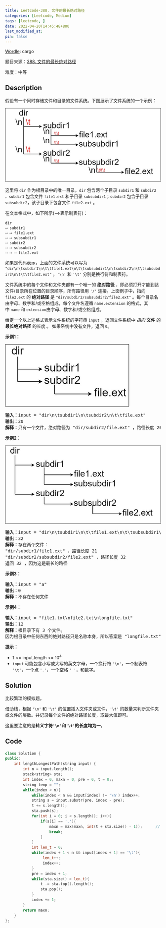 ```yaml
---
title: Leetcode-388. 文件的最长绝对路径
categories: [Leetcode, Medium]
tags: [leetcode, ]
date: 2022-04-20T14:45:48+800
last_modified_at: 
pin: false
---
```


[Wordle](https://www.nytimes.com/games/wordle/index.html): cargo

题目来源：[388. 文件的最长绝对路径](https://leetcode-cn.com/problems/longest-absolute-file-path/)

难度：中等

## Description

假设有一个同时存储文件和目录的文件系统。下图展示了文件系统的一个示例：

![](/images/posts/2022-04-20-14-47-42.png)

这里将 `dir` 作为根目录中的唯一目录。`dir` 包含两个子目录 `subdir1` 和 `subdir2` `。subdir1` 包含文件 `file1.ext` 和子目录 `subsubdir1`；`subdir2` 包含子目录 `subsubdir2`，该子目录下包含文件 `file2.ext` 。

在文本格式中，如下所示(⟶表示制表符)：

```
dir
⟶ subdir1
⟶ ⟶ file1.ext
⟶ ⟶ subsubdir1
⟶ subdir2
⟶ ⟶ subsubdir2
⟶ ⟶ ⟶ file2.ext
```

如果是代码表示，上面的文件系统可以写为 `"dir\n\tsubdir1\n\t\tfile1.ext\n\t\tsubsubdir1\n\tsubdir2\n\t\tsubsubdir2\n\t\t\tfile2.ext"` 。`'\n'` 和 `'\t'` 分别是换行符和制表符。

文件系统中的每个文件和文件夹都有一个唯一的 **绝对路径** ，即必须打开才能到达文件/目录所在位置的目录顺序，所有路径用 `'/'` 连接。上面例子中，指向 `file2.ext` 的 **绝对路径** 是 `"dir/subdir2/subsubdir2/file2.ext"` 。每个目录名由字母、数字和/或空格组成，每个文件名遵循 `name.extension` 的格式，其中 `name` 和 `extension`由字母、数字和/或空格组成。

给定一个以上述格式表示文件系统的字符串 `input` ，返回文件系统中 *指向* **文件** 的 **最长绝对路径** 的长度 。 如果系统中没有文件，返回 `0`。


**示例1：**

![](/images/posts/2022-04-20-14-47-48.png)

<pre>
<strong>输入：</strong>input = "dir\n\tsubdir1\n\tsubdir2\n\t\tfile.ext"
<strong>输出：</strong>20
<strong>解释：</strong>只有一个文件，绝对路径为 "dir/subdir2/file.ext" ，路径长度 20
</pre>

**示例2：**

![](/images/posts/2022-04-20-14-47-54.png)

<pre>
<strong>输入：</strong>input = "dir\n\tsubdir1\n\t\tfile1.ext\n\t\tsubsubdir1\n\tsubdir2\n\t\tsubsubdir2\n\t\t\tfile2.ext"
<strong>输出：</strong>32
<strong>解释：</strong>存在两个文件：
"dir/subdir1/file1.ext" ，路径长度 21
"dir/subdir2/subsubdir2/file2.ext" ，路径长度 32
返回 32 ，因为这是最长的路径
</pre>

**示例3：**

<pre>
<strong>输入：</strong>input = "a"
<strong>输出：</strong>0
<strong>解释：</strong>不存在任何文件
</pre>

**示例4：**

<pre>
<strong>输入：</strong>input = "file1.txt\nfile2.txt\nlongfile.txt"
<strong>输出：</strong>12
<strong>解释：</strong>根目录下有 3 个文件。
因为根目录中任何东西的绝对路径只是名称本身，所以答案是 "longfile.txt" ，路径长度为 12
</pre>

**提示：**

- 1 <= input.length <= 10<sup>4</sup>
- `input` 可能包含小写或大写的英文字母，一个换行符 `'\n'`，一个制表符 `'\t'`，一个点 `'.'`，一个空格 `' '`，和数字。


## Solution

比较繁琐的模拟题。

借助栈，根据 `'\n'` 和 `'\t'` 的位置插入文件夹或文件，`'\t'` 的数量来判断文件夹或文件的层数。并记录每个文件的绝对路径长度，取最大值即可。

这里要注意的是**转义字符`'\n'`和`'\t'`的长度均为一**。


## Code
```c++
class Solution {
public:
    int lengthLongestPath(string input) {
        int n = input.length();
        stack<string> sta;
        int index = 0, maxn = 0, pre = 0, t = 0;;
        string temp = "";
        while(index < n){
            while(index < n && input[index] != '\n') index++;
            string s = input.substr(pre, index - pre);
            t += s.length();
            sta.push(s);
            for(int i = 0; i < s.length(); i++){
                if(s[i] == '.'){
                    maxn = max(maxn, int(t + sta.size() - 1));      // maxn = max(maxn, t + sta.size() - 1); 会报错，因为sta.size()不能隐式转换成int类型。只能使用int()强制类型转换。
                    break;
                }
            }
            int len_t = 0;
            while(index + 1 < n && input[index + 1] == '\t'){
                 len_t++;
                 index++;
            }
            pre = index + 1;
            while(sta.size() > len_t){
                t -= sta.top().length();
                sta.pop();
            }
            index += 1; 
        }
        return maxn;
    }
};
```
